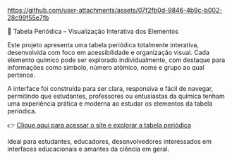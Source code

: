 https://github.com/user-attachments/assets/07f2fb0d-9846-4b9c-b002-28c99f55e7fb

🧪 Tabela Periódica – Visualização Interativa dos Elementos

Este projeto apresenta uma tabela periódica totalmente interativa, desenvolvida com foco em acessibilidade e organização visual. Cada elemento químico pode ser explorado individualmente, com destaque para informações como símbolo, número atômico, nome e grupo ao qual pertence.

A interface foi construída para ser clara, responsiva e fácil de navegar, permitindo que estudantes, professores ou entusiastas da química tenham uma experiência prática e moderna ao estudar os elementos da tabela periódica.

👉 [Clique aqui para acessar o site e explorar a tabela periódica](https://7-tabela-periodica.vercel.app/)

Ideal para estudantes, educadores, desenvolvedores interessados em interfaces educacionais e amantes da ciência em geral.
